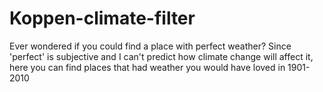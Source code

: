 # Koppen-climate-filter
Ever wondered if you could find a place with perfect weather? Since 'perfect' is subjective and I can't predict how climate change will affect it, here you can find places that had weather you would have loved in 1901-2010
